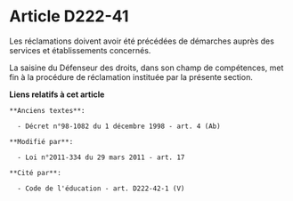 # Article D222-41

Les réclamations doivent avoir été précédées de démarches auprès des services et établissements concernés.

La saisine du Défenseur des droits, dans son champ de compétences, met fin à la procédure de réclamation instituée par la
présente section.

**Liens relatifs à cet article**

	**Anciens textes**:

	  - Décret n°98-1082 du 1 décembre 1998 - art. 4 (Ab)

	**Modifié par**:

	  - Loi n°2011-334 du 29 mars 2011 - art. 17

	**Cité par**:

	  - Code de l'éducation - art. D222-42-1 (V)
